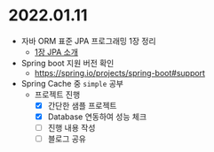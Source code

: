 2022.01.11
==========

-	자바 ORM 표준 JPA 프로그래밍 1장 정리
	-	[1장 JPA 소개](https://github.com/codeleesh/TIL/blob/main/docs/%EC%9E%90%EB%B0%94%20ORM%20%ED%91%9C%EC%A4%80%20JPA%20%ED%94%84%EB%A1%9C%EA%B7%B8%EB%9E%98%EB%B0%8D/1%EC%9E%A5/01.%20JPA%20%EC%86%8C%EA%B0%9C.md)
-	Spring boot 지원 버전 확인
	-	https://spring.io/projects/spring-boot#support
-	Spring Cache 중 `simple` 공부
	-	프로젝트 진행
		-	[X] 간단한 샘플 프로젝트
		-	[X] Database 연동하여 성능 체크
		-	[ ] 진행 내용 작성
		-	[ ] 블로그 공유
